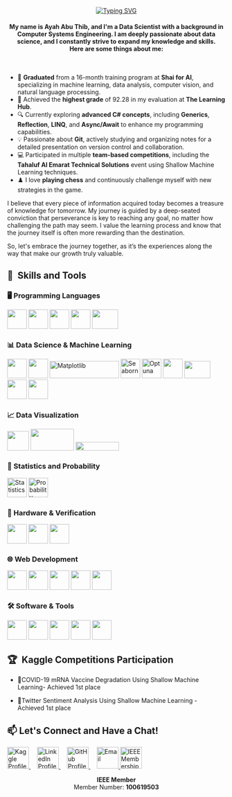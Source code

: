 <p align="center">
    <a href="https://git.io/typing-svg"><img src="https://readme-typing-svg.demolab.com?font=Fira+Code&size=23&duration=4000&pause=750&color=F7A92F&random=false&width=435&lines=Hi%2C+I+am+Ayah+Abu+Thib!+%F0%9F%91%8B;I'm+a+Data Scientist;Happy+to+see+you+here+%F0%9F%98%8A" alt="Typing SVG" /></a>
</p>

<!-- ----------------------------------------------------------------------------------------------------- -->
<div>
    <h4 align="center">
        My name is <strong>Ayah Abu Thib</strong>, and I'm a <strong>Data Scientist</strong> with a background in <strong>Computer Systems Engineering</strong>. I am deeply passionate about data science, and I constantly strive to expand my knowledge and skills.
       </br>Here are some things about me:
    </h4>
</div>
<br>

* 🌟 **Graduated** from a 16-month training program at **Shai for AI**, specializing in machine learning, data analysis, computer vision, and natural language processing.
* 📜 Achieved the **highest grade** of 92.28 in my evaluation at **The Learning Hub**.
* 🔍 Currently exploring **advanced C# concepts**, including **Generics**, **Reflection**, **LINQ**, and **Async/Await** to enhance my programming capabilities.
* 💡 Passionate about **Git**, actively studying and organizing notes for a detailed presentation on version control and collaboration.
* 💻 Participated in multiple **team-based competitions**, including the **Tahaluf Al Emarat Technical Solutions** event using Shallow Machine Learning techniques.
* ♟️ I love **playing chess** and continuously challenge myself with new strategies in the game.

I believe that every piece of information acquired today becomes a treasure of knowledge for tomorrow. My journey is guided by a deep-seated conviction that perseverance is key to reaching any goal, no matter how challenging the path may seem. I value the learning process and know that the journey itself is often more rewarding than the destination. 

So, let's embrace the journey together, as it’s the experiences along the way that make our growth truly valuable.

<h2>🚀 &nbsp;Skills and Tools</h2>

### 🖥️ Programming Languages
<p align="left">
<img src="https://cdn.jsdelivr.net/gh/devicons/devicon/icons/python/python-original.svg" width="45" height="45"/>
<img src="https://cdn.jsdelivr.net/gh/devicons/devicon/icons/cplusplus/cplusplus-original.svg" width="45" height="45"/>
<img src="https://cdn.jsdelivr.net/gh/devicons/devicon/icons/csharp/csharp-original.svg" width="45" height="45"/>
<img src="https://cdn.jsdelivr.net/gh/devicons/devicon/icons/javascript/javascript-original.svg" width="45" height="45"/>
<img src="https://cdn.jsdelivr.net/gh/devicons/devicon/icons/oracle/oracle-original.svg" width="60" height="45"/> <!-- PL/SQL -->
</p>

### 📊 Data Science & Machine Learning
<p align="left">
<img src="https://cdn.jsdelivr.net/gh/devicons/devicon/icons/numpy/numpy-original.svg" width="45" height="45"/>
<img src="https://cdn.jsdelivr.net/gh/devicons/devicon/icons/pandas/pandas-original-wordmark.svg" width="45" height="45"/>
<img src="https://matplotlib.org/3.1.1/_images/sphx_glr_logos2_003.png" width="160" height="40" alt="Matplotlib"/>
<img src="https://seaborn.pydata.org/_images/logo-mark-lightbg.svg" width="45" height="45" alt="Seaborn"/>
<img src="https://optuna.org/assets/img/large_scale@3x.png" width="45" height="45" alt="Optuna"/>
<img src="https://cdn.jsdelivr.net/gh/devicons/devicon/icons/opencv/opencv-original-wordmark.svg" width="45" height="45"/>
<img src="https://www.bgp4.com/wp-content/uploads/2019/08/Scikit_learn_logo_small.svg_-840x452.png" width="60" height="40"/>
<img src="https://cdn.jsdelivr.net/gh/devicons/devicon/icons/tensorflow/tensorflow-original.svg" width="45" height="45"/>
<img src="https://cdn.jsdelivr.net/gh/devicons/devicon/icons/keras/keras-original.svg" width="45" height="45"/>
</p>

### 📈 Data Visualization
<p align="left">
    <img src="https://www.svgrepo.com/show/354012/looker-icon.svg" width="50" height="45"/>
    <img src="https://logohistory.net/wp-content/uploads/2023/05/Power-BI-Symbol-1024x576.png" width="100" height="50"/>
    <img src="https://upload.wikimedia.org/wikipedia/commons/4/4b/Tableau_Logo.png" width="100" height="20"/>
</p>

### 📐 Statistics and Probability
<p align="left">
    <img src="https://cdn-icons-png.flaticon.com/512/2636/2636334.png" width="45" height="45" alt="Statistics"/>
    <img src="https://cdn1.iconfinder.com/data/icons/statistical-analysis-4/512/Probability-businessanalysis-dice-possible-dicethrowing-512.png" width="45" height="45" alt="Probability"/>
</p>

### 🔧 Hardware & Verification
<p align="left">
    <img src="https://cdn.icon-icons.com/icons2/2107/PNG/512/file_type_verilog_icon_130092.png" width="45" height="45"/>
    <img src="https://static-00.iconduck.com/assets.00/file-type-light-systemverilog-icon-1024x1024-wi2lz7tf.png" width="45" height="45"/>
    <img src="https://www.rachip.com/wp-content/uploads/2020/01/UVM_Logo.jpg" width="45" height="45"/>
</p>


### 🌐 Web Development
<p align="left">
<img src="https://cdn.jsdelivr.net/gh/devicons/devicon/icons/html5/html5-original.svg" width="45" height="45"/>
<img src="https://cdn.jsdelivr.net/gh/devicons/devicon/icons/css3/css3-original.svg" width="45" height="45"/>
<img src="https://cdn.jsdelivr.net/gh/devicons/devicon/icons/sass/sass-original.svg" width="45" height="45"/>
<img src="https://cdn.jsdelivr.net/gh/devicons/devicon/icons/bootstrap/bootstrap-plain-wordmark.svg" width="45" height="45"/>
<img src="https://cdn.jsdelivr.net/gh/devicons/devicon/icons/react/react-original.svg" width="45" height="45"/>
</p>

### 🛠️ Software & Tools
<p align="left">
<img src="https://cdn.jsdelivr.net/gh/devicons/devicon/icons/git/git-original.svg" width="45" height="45"/> <!-- Version Control with Git -->
<img src="https://cdn.jsdelivr.net/gh/devicons/devicon/icons/linux/linux-original.svg" width="45" height="45"/>
<img src="https://cdn.jsdelivr.net/gh/devicons/devicon/icons/slack/slack-original.svg" width="45" height="45"/>
<img src="https://cdn.jsdelivr.net/gh/devicons/devicon/icons/jira/jira-original-wordmark.svg" width="45" height="45"/>
<img src="https://cdn.jsdelivr.net/gh/devicons/devicon/icons/vscode/vscode-original.svg" width="45" height="45"/> <!-- VS Code -->
</p>

<h2>🏆 &nbsp;Kaggle Competitions Participation</h2>

</p>

* &#129351;COVID-19 mRNA Vaccine Degradation Using Shallow Machine Learning- Achieved 1st place

* &#129351;Twitter Sentiment Analysis Using Shallow Machine Learning - Achieved 1st place

  
</p>

<h2>📫 Let's Connect and Have a Chat!</h2>

<p align="left">
    <a href="https://www.kaggle.com/ayahabuthib" target="_blank" style="margin-right: 15px;">
        <img height="50" src="https://cdn3.iconfinder.com/data/icons/logos-and-brands-adobe/512/189_Kaggle-512.png" alt="Kaggle Profile"/>
    </a>
    <a href="https://www.linkedin.com/in/ayahabuthib" target="_blank" style="margin-right: 15px;">
        <img height="50" src="https://user-images.githubusercontent.com/46517096/166973395-19676cd8-f8ec-4abf-83ff-da8243505b82.png" alt="LinkedIn Profile"/>
    </a>
    <a href="https://github.com/Ayah-AbuThib" target="_blank" style="margin-right: 15px;">
        <img height="50" src="https://cdn-icons-png.flaticon.com/512/25/25231.png" alt="GitHub Profile"/>
    </a>
    <a href="mailto:AyahAbuThib@gmail.com" target="_blank">
        <img height="50" src="https://techcommunity.microsoft.com/t5/image/serverpage/image-id/172206i70472167E79B9D0F/image-size/large?v=v2&px=999" alt="Email"/>
    </a>
    <a href="https://www.ieee.org/membership/" target="_blank" style="margin-right: 15px;">
        <img height="50" src="https://www.ieee.org/profile/assets/images/ieee_logo_blue.png" alt="IEEE Membership"/>
    </a>
</p>


<!-- Additional Membership Information -->
<p align="center">
    <strong>IEEE Member</strong><br>
    Member Number: <strong>100619503</strong>
</p>
